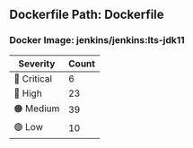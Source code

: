 ## Dockerfile Path: Dockerfile

### Docker Image: jenkins/jenkins:lts-jdk11
| Severity | Count |
|----------|-------|
| 🛑 Critical | 6 |
| 🔴 High | 23 |
| 🟠 Medium | 39 |
| 🟢 Low | 10 |